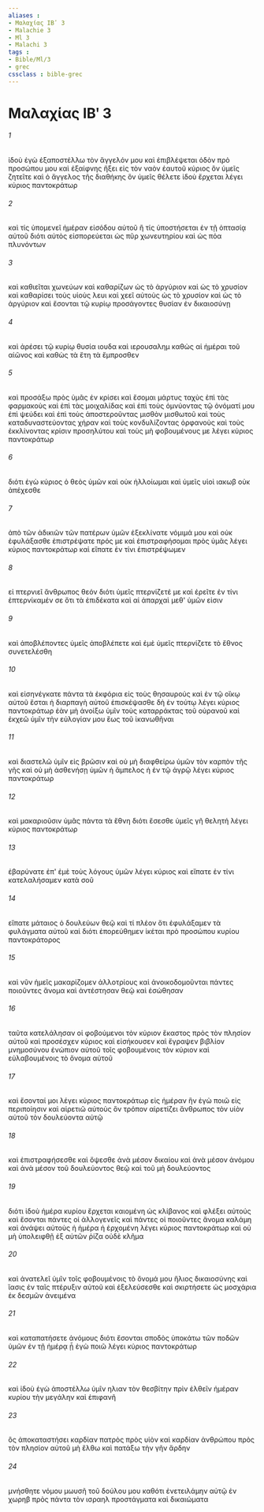 ```yaml
---
aliases : 
- Μαλαχίας ΙΒʹ 3
- Malachie 3
- Ml 3
- Malachi 3
tags : 
- Bible/Ml/3
- grec
cssclass : bible-grec
---
```


# Μαλαχίας ΙΒʹ 3

###### 1
ἰδοὺ ἐγὼ ἐξαποστέλλω τὸν ἄγγελόν μου καὶ ἐπιβλέψεται ὁδὸν πρὸ προσώπου μου καὶ ἐξαίφνης ἥξει εἰς τὸν ναὸν ἑαυτοῦ κύριος ὃν ὑμεῖς ζητεῖτε καὶ ὁ ἄγγελος τῆς διαθήκης ὃν ὑμεῖς θέλετε ἰδοὺ ἔρχεται λέγει κύριος παντοκράτωρ
###### 2
καὶ τίς ὑπομενεῖ ἡμέραν εἰσόδου αὐτοῦ ἢ τίς ὑποστήσεται ἐν τῇ ὀπτασίᾳ αὐτοῦ διότι αὐτὸς εἰσπορεύεται ὡς πῦρ χωνευτηρίου καὶ ὡς πόα πλυνόντων
###### 3
καὶ καθιεῖται χωνεύων καὶ καθαρίζων ὡς τὸ ἀργύριον καὶ ὡς τὸ χρυσίον καὶ καθαρίσει τοὺς υἱοὺς λευι καὶ χεεῖ αὐτοὺς ὡς τὸ χρυσίον καὶ ὡς τὸ ἀργύριον καὶ ἔσονται τῷ κυρίῳ προσάγοντες θυσίαν ἐν δικαιοσύνῃ
###### 4
καὶ ἀρέσει τῷ κυρίῳ θυσία ιουδα καὶ ιερουσαλημ καθὼς αἱ ἡμέραι τοῦ αἰῶνος καὶ καθὼς τὰ ἔτη τὰ ἔμπροσθεν
###### 5
καὶ προσάξω πρὸς ὑμᾶς ἐν κρίσει καὶ ἔσομαι μάρτυς ταχὺς ἐπὶ τὰς φαρμακοὺς καὶ ἐπὶ τὰς μοιχαλίδας καὶ ἐπὶ τοὺς ὀμνύοντας τῷ ὀνόματί μου ἐπὶ ψεύδει καὶ ἐπὶ τοὺς ἀποστεροῦντας μισθὸν μισθωτοῦ καὶ τοὺς καταδυναστεύοντας χήραν καὶ τοὺς κονδυλίζοντας ὀρφανοὺς καὶ τοὺς ἐκκλίνοντας κρίσιν προσηλύτου καὶ τοὺς μὴ φοβουμένους με λέγει κύριος παντοκράτωρ
###### 6
διότι ἐγὼ κύριος ὁ θεὸς ὑμῶν καὶ οὐκ ἠλλοίωμαι καὶ ὑμεῖς υἱοὶ ιακωβ οὐκ ἀπέχεσθε
###### 7
ἀπὸ τῶν ἀδικιῶν τῶν πατέρων ὑμῶν ἐξεκλίνατε νόμιμά μου καὶ οὐκ ἐφυλάξασθε ἐπιστρέψατε πρός με καὶ ἐπιστραφήσομαι πρὸς ὑμᾶς λέγει κύριος παντοκράτωρ καὶ εἴπατε ἐν τίνι ἐπιστρέψωμεν
###### 8
εἰ πτερνιεῖ ἄνθρωπος θεόν διότι ὑμεῖς πτερνίζετέ με καὶ ἐρεῖτε ἐν τίνι ἐπτερνίκαμέν σε ὅτι τὰ ἐπιδέκατα καὶ αἱ ἀπαρχαὶ μεθ' ὑμῶν εἰσιν
###### 9
καὶ ἀποβλέποντες ὑμεῖς ἀποβλέπετε καὶ ἐμὲ ὑμεῖς πτερνίζετε τὸ ἔθνος συνετελέσθη
###### 10
καὶ εἰσηνέγκατε πάντα τὰ ἐκφόρια εἰς τοὺς θησαυρούς καὶ ἐν τῷ οἴκῳ αὐτοῦ ἔσται ἡ διαρπαγὴ αὐτοῦ ἐπισκέψασθε δὴ ἐν τούτῳ λέγει κύριος παντοκράτωρ ἐὰν μὴ ἀνοίξω ὑμῖν τοὺς καταρράκτας τοῦ οὐρανοῦ καὶ ἐκχεῶ ὑμῖν τὴν εὐλογίαν μου ἕως τοῦ ἱκανωθῆναι
###### 11
καὶ διαστελῶ ὑμῖν εἰς βρῶσιν καὶ οὐ μὴ διαφθείρω ὑμῶν τὸν καρπὸν τῆς γῆς καὶ οὐ μὴ ἀσθενήσῃ ὑμῶν ἡ ἄμπελος ἡ ἐν τῷ ἀγρῷ λέγει κύριος παντοκράτωρ
###### 12
καὶ μακαριοῦσιν ὑμᾶς πάντα τὰ ἔθνη διότι ἔσεσθε ὑμεῖς γῆ θελητή λέγει κύριος παντοκράτωρ
###### 13
ἐβαρύνατε ἐπ' ἐμὲ τοὺς λόγους ὑμῶν λέγει κύριος καὶ εἴπατε ἐν τίνι κατελαλήσαμεν κατὰ σοῦ
###### 14
εἴπατε μάταιος ὁ δουλεύων θεῷ καὶ τί πλέον ὅτι ἐφυλάξαμεν τὰ φυλάγματα αὐτοῦ καὶ διότι ἐπορεύθημεν ἱκέται πρὸ προσώπου κυρίου παντοκράτορος
###### 15
καὶ νῦν ἡμεῖς μακαρίζομεν ἀλλοτρίους καὶ ἀνοικοδομοῦνται πάντες ποιοῦντες ἄνομα καὶ ἀντέστησαν θεῷ καὶ ἐσώθησαν
###### 16
ταῦτα κατελάλησαν οἱ φοβούμενοι τὸν κύριον ἕκαστος πρὸς τὸν πλησίον αὐτοῦ καὶ προσέσχεν κύριος καὶ εἰσήκουσεν καὶ ἔγραψεν βιβλίον μνημοσύνου ἐνώπιον αὐτοῦ τοῖς φοβουμένοις τὸν κύριον καὶ εὐλαβουμένοις τὸ ὄνομα αὐτοῦ
###### 17
καὶ ἔσονταί μοι λέγει κύριος παντοκράτωρ εἰς ἡμέραν ἣν ἐγὼ ποιῶ εἰς περιποίησιν καὶ αἱρετιῶ αὐτοὺς ὃν τρόπον αἱρετίζει ἄνθρωπος τὸν υἱὸν αὐτοῦ τὸν δουλεύοντα αὐτῷ
###### 18
καὶ ἐπιστραφήσεσθε καὶ ὄψεσθε ἀνὰ μέσον δικαίου καὶ ἀνὰ μέσον ἀνόμου καὶ ἀνὰ μέσον τοῦ δουλεύοντος θεῷ καὶ τοῦ μὴ δουλεύοντος
###### 19
διότι ἰδοὺ ἡμέρα κυρίου ἔρχεται καιομένη ὡς κλίβανος καὶ φλέξει αὐτούς καὶ ἔσονται πάντες οἱ ἀλλογενεῖς καὶ πάντες οἱ ποιοῦντες ἄνομα καλάμη καὶ ἀνάψει αὐτοὺς ἡ ἡμέρα ἡ ἐρχομένη λέγει κύριος παντοκράτωρ καὶ οὐ μὴ ὑπολειφθῇ ἐξ αὐτῶν ῥίζα οὐδὲ κλῆμα
###### 20
καὶ ἀνατελεῖ ὑμῖν τοῖς φοβουμένοις τὸ ὄνομά μου ἥλιος δικαιοσύνης καὶ ἴασις ἐν ταῖς πτέρυξιν αὐτοῦ καὶ ἐξελεύσεσθε καὶ σκιρτήσετε ὡς μοσχάρια ἐκ δεσμῶν ἀνειμένα
###### 21
καὶ καταπατήσετε ἀνόμους διότι ἔσονται σποδὸς ὑποκάτω τῶν ποδῶν ὑμῶν ἐν τῇ ἡμέρᾳ ᾗ ἐγὼ ποιῶ λέγει κύριος παντοκράτωρ
###### 22
καὶ ἰδοὺ ἐγὼ ἀποστέλλω ὑμῖν ηλιαν τὸν θεσβίτην πρὶν ἐλθεῖν ἡμέραν κυρίου τὴν μεγάλην καὶ ἐπιφανῆ
###### 23
ὃς ἀποκαταστήσει καρδίαν πατρὸς πρὸς υἱὸν καὶ καρδίαν ἀνθρώπου πρὸς τὸν πλησίον αὐτοῦ μὴ ἔλθω καὶ πατάξω τὴν γῆν ἄρδην
###### 24
μνήσθητε νόμου μωυσῆ τοῦ δούλου μου καθότι ἐνετειλάμην αὐτῷ ἐν χωρηβ πρὸς πάντα τὸν ισραηλ προστάγματα καὶ δικαιώματα
